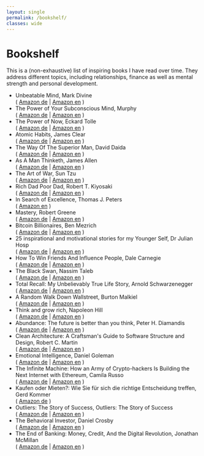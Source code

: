 ```yaml
---
layout: single
permalink: /bookshelf/
classes: wide
---
```

# Bookshelf

This is a (non-exhaustive) list of inspiring books I have read over time. They address different topics, including
relationships, finance as well as mental strength and personal development.

* Unbeatable Mind, Mark Divine  
 ( [Amazon de](https://amzn.to/3aLMV9G) \| [Amazon en](https://amzn.to/3aG2AHw) )
* The Power of Your Subconscious Mind, Murphy  
( [Amazon de](https://amzn.to/3nTxrnI) \| [Amazon en](https://amzn.to/38I3CQw) )
* The Power of Now, Eckard Tolle  
( [Amazon de](https://amzn.to/3hlTaCq) \| [Amazon en](https://amzn.to/2WLsW2M) )
* Atomic Habits, James Clear  
( [Amazon de](https://amzn.to/3mWNhfP) \| [Amazon en](https://amzn.to/3mT92gT) )
* The Way Of The Superior Man, David Daida  
( [Amazon de](https://amzn.to/3mStNZR) \| [Amazon en](https://amzn.to/2KuAjsT) )
* As A Man Thinketh, James Allen  
( [Amazon de](https://amzn.to/3hognUc) \| [Amazon en](https://amzn.to/3aG6mAG) )
* The Art of War, Sun Tzu  
( [Amazon de](https://amzn.to/2WLYmWr) \| [Amazon en](https://amzn.to/3pljFdM) )
* Rich Dad Poor Dad, Robert T. Kiyosaki  
( [Amazon de](https://amzn.to/2M3vYwY) \| [Amazon en](https://amzn.to/3hnAMJ3) )
* In Search of Excellence, Thomas J. Peters  
( [Amazon en](https://amzn.to/34P8zpB) )
* Mastery, Robert Greene  
( [Amazon de](https://amzn.to/3mTo8D0) \| [Amazon en](https://amzn.to/2WQwYXE) )
* Bitcoin Billionaires, Ben Mezrich   
( [Amazon de](https://amzn.to/2KI4Jrr) \| [Amazon en](https://amzn.to/3aOJ2Rc) )
* 25 inspirational and motivational stories for my Younger Self, Dr Julian Hosp  
( [Amazon de](https://amzn.to/2KTcryN) \| [Amazon en](https://amzn.to/2KFokIL) )
* How To Win Friends And Influence People, Dale Carnegie  
( [Amazon de](https://amzn.to/3poG4qE) \| [Amazon en](https://amzn.to/2M2HwAy) )
* The Black Swan, Nassim Taleb  
( [Amazon de](https://amzn.to/3aHCTq5) \| [Amazon en](https://amzn.to/3pqOJZF) )
* Total Recall: My Unbelievably True Life Story, Arnold Schwarzenegger  
( [Amazon de](https://amzn.to/3ppOL3T) \| [Amazon en](https://amzn.to/3hjZ2Mi) )
* A Random Walk Down Wallstreet, Burton Malkiel  
( [Amazon de](https://amzn.to/3psTTo8) \| [Amazon en](https://amzn.to/37OII35) )
* Think and grow rich, Napoleon Hill  
( [Amazon de](https://amzn.to/3hnEjaE) \| [Amazon en](https://amzn.to/3nXeBvW) )
* Abundance: The future is better than you think, Peter H. Diamandis  
( [Amazon de](https://amzn.to/3nTXM4X) \| [Amazon en](https://amzn.to/38yc4lq) )
* Clean Architecture: A Craftsman's Guide to Software Structure and Design, Robert C. Martin  
( [Amazon de](https://www.amazon.de/dp/B075LRM681) \| [Amazon en](https://www.amazon.com/dp/0134494164) )
* Emotional Intelligence, Daniel Goleman  
( [Amazon de](https://www.amazon.de/dp/055384007X) \| [Amazon en](https://www.amazon.com/dp/055338371X) )
* The Infinite Machine: How an Army of Crypto-hackers Is Building the Next Internet with Ethereum, Camila Russo  
( [Amazon de](https://www.amazon.de/dp/0062886142) \| [Amazon en](https://www.amazon.com/dp/B07XJ7WKXL) )
* Kaufen oder Mieten?: Wie Sie für sich die richtige Entscheidung treffen, Gerd Kommer  
( [Amazon de](https://www.amazon.de/dp/3954716283) )
* Outliers: The Story of Success, Outliers: The Story of Success  
( [Amazon de](https://www.amazon.de/dp/B002RI9PKO) \| [Amazon en](https://www.amazon.com/dp/0316017930) )
* The Behavioral Investor, Daniel Crosby  
( [Amazon de](https://www.amazon.de/dp/B07HH99WH8) \| [Amazon en](https://www.amazon.com/dp/0316017930) )
* The End of Banking: Money, Credit, And the Digital Revolution, Jonathan McMillan  
( [Amazon de](https://www.amazon.de/dp/3952438510) \| [Amazon en](https://www.amazon.com/dp/3952438510) )